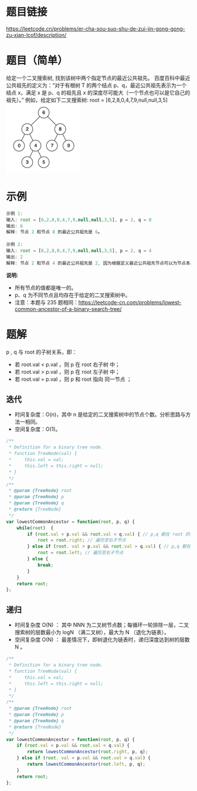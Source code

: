 # 题目链接

https://leetcode.cn/problems/er-cha-sou-suo-shu-de-zui-jin-gong-gong-zu-xian-lcof/description/

# 题目（简单）

给定一个二叉搜索树, 找到该树中两个指定节点的最近公共祖先。
百度百科中最近公共祖先的定义为：“对于有根树 T 的两个结点 p、q，最近公共祖先表示为一个结点 x，满足 x 是 p、q 的祖先且 x 的深度尽可能大（一个节点也可以是它自己的祖先）。”
例如，给定如下二叉搜索树:  root = [6,2,8,0,4,7,9,null,null,3,5]
![二叉搜索树](./images/68_i.png)

# 示例

```js
示例 1:
输入: root = [6,2,8,0,4,7,9,null,null,3,5], p = 2, q = 8
输出: 6 
解释: 节点 2 和节点 8 的最近公共祖先是 6。

示例 2:
输入: root = [6,2,8,0,4,7,9,null,null,3,5], p = 2, q = 4
输出: 2
解释: 节点 2 和节点 4 的最近公共祖先是 2, 因为根据定义最近公共祖先节点可以为节点本身。

```

**说明:**
- 所有节点的值都是唯一的。
- p、q 为不同节点且均存在于给定的二叉搜索树中。
- 注意：本题与 235 题相同：https://leetcode-cn.com/problems/lowest-common-ancestor-of-a-binary-search-tree/

# 题解

p , q 与 root 的子树关系，即：
- 若 root.val < p.val ，则 p 在 root 右子树 中；
- 若 root.val > p.val ，则 p 在 root 左子树 中；
- 若 root.val = p.val ，则 p 和 root 指向 同一节点 ；

## 迭代

- 时间复杂度：O(n)，其中 n 是给定的二叉搜索树中的节点个数。分析思路与方法一相同。
- 空间复杂度：O(1)。
  
```js
/**
 * Definition for a binary tree node.
 * function TreeNode(val) {
 *     this.val = val;
 *     this.left = this.right = null;
 * }
 */
/**
 * @param {TreeNode} root
 * @param {TreeNode} p
 * @param {TreeNode} q
 * @return {TreeNode}
 */
var lowestCommonAncestor = function(root, p, q) {
    while(root)  {
        if (root.val < p.val && root.val < q.val) { // p,q 都在 root 的右子树中
            root = root.right; // 遍历至右子节点
        } else if (root. val > p.val && root.val > q.val) { // p,q 都在 root 的左子树中
            root = root.left; // 遍历至右子节点
        } else {
            break;
        }
    }
    return root;
};
```

## 递归

- 时间复杂度 O(N) ： 其中 NNN 为二叉树节点数；每循环一轮排除一层，二叉搜索树的层数最小为 logN （满二叉树），最大为 N （退化为链表）。
- 空间复杂度 O(N) ： 最差情况下，即树退化为链表时，递归深度达到树的层数 N 。

```js
/**
 * Definition for a binary tree node.
 * function TreeNode(val) {
 *     this.val = val;
 *     this.left = this.right = null;
 * }
 */
/**
 * @param {TreeNode} root
 * @param {TreeNode} p
 * @param {TreeNode} q
 * @return {TreeNode}
 */
var lowestCommonAncestor = function(root, p, q) {
    if (root.val < p.val && root.val < q.val) {
        return lowestCommonAncestor(root.right, p, q);
    } else if (root. val > p.val && root.val > q.val) {
        return lowestCommonAncestor(root.left, p, q);
    }
    return root;
};
```
